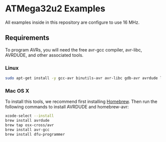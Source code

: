 # ATMega32u2 Examples

All examples inside in this repository are configure to use 16 MHz.

## Requirements

To program AVRs, you will need the free avr-gcc compiler, avr-libc, AVRDUDE, and other associated tools.

### Linux

```bash
sudo apt-get install -y gcc-avr binutils-avr avr-libc gdb-avr avrdude libusb-dev dfu-programmer
```

### Mac OS X

To install this tools, we recommend first installing [Homebrew](https://brew.sh). Then run the following commands to install AVRDUDE and homebrew-avr:

```bash
xcode-select --install
brew install avrdude
brew tap osx-cross/avr
brew install avr-gcc
brew install dfu-programmer
```
